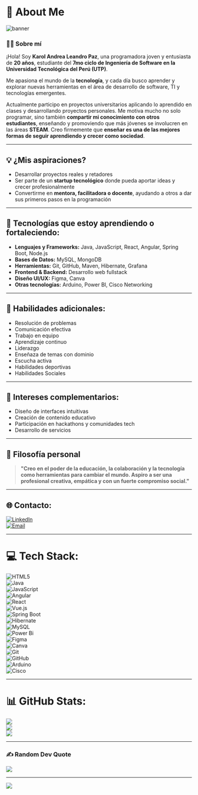 # 💫 About Me

![banner](https://imgur.com/on96AmK.jpg)

### 👩‍💻 Sobre mí

¡Hola! Soy **Karol Andrea Leandro Paz**, una programadora joven y entusiasta de **20 años**, estudiante del **7mo ciclo de Ingeniería de Software en la Universidad Tecnológica del Perú (UTP)**.  

Me apasiona el mundo de la **tecnología**, y cada día busco aprender y explorar nuevas herramientas en el área de desarrollo de software, TI y tecnologías emergentes.  

Actualmente participo en proyectos universitarios aplicando lo aprendido en clases y desarrollando proyectos personales. Me motiva mucho no solo programar, sino también **compartir mi conocimiento con otros estudiantes**, enseñando y promoviendo que más jóvenes se involucren en las áreas **STEAM**. Creo firmemente que **enseñar es una de las mejores formas de seguir aprendiendo y crecer como sociedad**.

---

## 💡 ¿Mis aspiraciones?

- Desarrollar proyectos reales y retadores  
- Ser parte de un **startup tecnológico** donde pueda aportar ideas y crecer profesionalmente  
- Convertirme en **mentora, facilitadora o docente**, ayudando a otros a dar sus primeros pasos en la programación  

---

## 🚀 Tecnologías que estoy aprendiendo o fortaleciendo:

- **Lenguajes y Frameworks:** Java, JavaScript, React, Angular, Spring Boot, Node.js  
- **Bases de Datos:** MySQL, MongoDB  
- **Herramientas:** Git, GitHub, Maven, Hibernate, Grafana  
- **Frontend & Backend:** Desarrollo web fullstack  
- **Diseño UI/UX:** Figma, Canva  
- **Otras tecnologías:** Arduino, Power BI, Cisco Networking  

---

## 🧠 Habilidades adicionales:

- Resolución de problemas  
- Comunicación efectiva  
- Trabajo en equipo  
- Aprendizaje continuo  
- Liderazgo 
- Enseñaza de temas con dominio
- Escucha activa
- Habilidades deportivas
- Habilidades Sociales

---

## 🎨 Intereses complementarios:

- Diseño de interfaces intuitivas  
- Creación de contenido educativo  
- Participación en hackathons y comunidades tech  
- Desarrollo de servicios 

---

## 🌱 Filosofía personal

> **"Creo en el poder de la educación, la colaboración y la tecnología como herramientas para cambiar el mundo. Aspiro a ser una profesional creativa, empática y con un fuerte compromiso social."**

---

## 🌐 Contacto:

[![LinkedIn](https://img.shields.io/badge/LinkedIn-%230077B5.svg?logo=linkedin&logoColor=white)](https://www.linkedin.com/in/karolandrea-leandro-paz/)  
[![Email](https://img.shields.io/badge/Email-D14836?logo=gmail&logoColor=white)](mailto:karoleandropaz@gmail.com)

---

# 💻 Tech Stack:

![HTML5](https://img.shields.io/badge/html5-%23E34F26.svg?style=for-the-badge&logo=html5&logoColor=white)  
![Java](https://img.shields.io/badge/java-%23ED8B00.svg?style=for-the-badge&logo=openjdk&logoColor=white)  
![JavaScript](https://img.shields.io/badge/javascript-%23323330.svg?style=for-the-badge&logo=javascript&logoColor=%23F7DF1E)  
![Angular](https://img.shields.io/badge/angular-%23DD0031.svg?style=for-the-badge&logo=angular&logoColor=white)  
![React](https://img.shields.io/badge/react-%2320232a.svg?style=for-the-badge&logo=react&logoColor=%2361DAFB)  
![Vue.js](https://img.shields.io/badge/vue.js-%2335495e.svg?style=for-the-badge&logo=vuedotjs&logoColor=%234FC08D)  
![Spring Boot](https://img.shields.io/badge/springboot-%236DB33F.svg?style=for-the-badge&logo=springboot&logoColor=white)  
![Hibernate](https://img.shields.io/badge/Hibernate-59666C?style=for-the-badge&logo=Hibernate&logoColor=white)  
![MySQL](https://img.shields.io/badge/mysql-4479A1.svg?style=for-the-badge&logo=mysql&logoColor=white)  
![Power Bi](https://img.shields.io/badge/power_bi-F2C811?style=for-the-badge&logo=powerbi&logoColor=black)  
![Figma](https://img.shields.io/badge/figma-%23F24E1E.svg?style=for-the-badge&logo=figma&logoColor=white)  
![Canva](https://img.shields.io/badge/Canva-%2300C4CC.svg?style=for-the-badge&logo=Canva&logoColor=white)  
![Git](https://img.shields.io/badge/git-%23F05033.svg?style=for-the-badge&logo=git&logoColor=white)  
![GitHub](https://img.shields.io/badge/github-%23121011.svg?style=for-the-badge&logo=github&logoColor=white)  
![Arduino](https://img.shields.io/badge/-Arduino-00979D?style=for-the-badge&logo=Arduino&logoColor=white)  
![Cisco](https://img.shields.io/badge/cisco-%23049fd9.svg?style=for-the-badge&logo=cisco&logoColor=black)

---

# 📊 GitHub Stats:

![](https://github-readme-stats.vercel.app/api?username=LeandroPaz2005&theme=dark&hide_border=false&include_all_commits=false&count_private=false)  
![](https://nirzak-streak-stats.vercel.app/?user=LeandroPaz2005&theme=dark&hide_border=false)  
![](https://github-readme-stats.vercel.app/api/top-langs/?username=LeandroPaz2005&theme=dark&hide_border=false&include_all_commits=false&count_private=false&layout=compact)

---

### ✍️ Random Dev Quote

![](https://quotes-github-readme.vercel.app/api?type=horizontal&theme=radical)

---

[![](https://visitcount.itsvg.in/api?id=LeandroPaz2005&icon=0&color=0)](https://visitcount.itsvg.in)

<!-- Proudly created with GPRM ( https://gprm.itsvg.in ) -->

